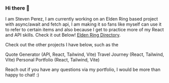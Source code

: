 ### Hi there 👋

I am Steven Perez, I am currently working on an Elden Ring based project with async/await and fetch api, I am making it so fans like myself can use it to refer to certain items and also because I get to practice more of my React and API skills. Check it out Below! <a href='https://elden-ring-directory-stevenalp18.netlify.app/'>Elden Ring Directory</a>.

Check out the other projects I have below, such as the 

Quote Generator (API, React, Tailwind, Vite)
Travel Journey (React, Tailwind, Vite)
Personal Portfolio (React, Tailwind, Vite)

Reach out if you have any questions via my portfolio, I would be more than happy to chat! :)
<!--
**Stevenalp18/Stevenalp18** is a ✨ _special_ ✨ repository because its `README.md` (this file) appears on your GitHub profile.

Here are some ideas to get you started:

- 🔭 I’m currently working on ...
- 🌱 I’m currently learning ...
- 👯 I’m looking to collaborate on ...
- 🤔 I’m looking for help with ...
- 💬 Ask me about ...
- 📫 How to reach me: ...
- 😄 Pronouns: ...
- ⚡ Fun fact: ...
-->
